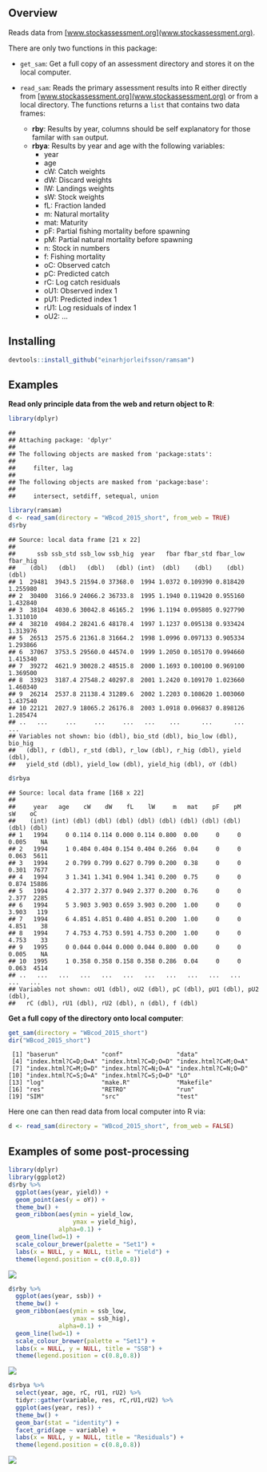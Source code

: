 
## Overview

Reads data from [www.stockassessment.org](www.stockassessment.org).

There are only two functions in this package:

* `get_sam`: Get a full copy of an assessment directory and stores it on the local computer. 
* `read_sam`: Reads the primary assessment results into R either directly from [www.stockassessment.org](www.stockassessment.org) or from a local directory. The functions returns a `list` that contains two data frames:

    * __rby__: Results by year, columns should be self explanatory for those familar with `sam` output.
    * __rbya__: Results by year and age with the following variables:
        * year
        * age
        * cW: Catch weights
        * dW: Discard weights
        * lW: Landings weights
        * sW: Stock weights
        * fL: Fraction landed
        * m:  Natural mortality
        * mat: Maturity
        * pF: Partial fishing mortality before spawning
        * pM: Partial natural mortality before spawning
        * n:  Stock in numbers
        * f:  Fishing mortality
        * oC: Observed catch
        * pC: Predicted catch
        * rC: Log catch residuals
        * oU1: Observed index 1
        * pU1: Predicted index 1
        * rU1: Log residuals of index 1
        * oU2: ...



## Installing


```r
devtools::install_github("einarhjorleifsson/ramsam")
```

## Examples

__Read only principle data from the web and return object to R__:

```r
library(dplyr)
```

```
## 
## Attaching package: 'dplyr'
## 
## The following objects are masked from 'package:stats':
## 
##     filter, lag
## 
## The following objects are masked from 'package:base':
## 
##     intersect, setdiff, setequal, union
```

```r
library(ramsam)
d <- read_sam(directory = "WBcod_2015_short", from_web = TRUE)
d$rby
```

```
## Source: local data frame [21 x 22]
## 
##      ssb ssb_std ssb_low ssb_hig  year   fbar fbar_std fbar_low fbar_hig
##    (dbl)   (dbl)   (dbl)   (dbl) (int)  (dbl)    (dbl)    (dbl)    (dbl)
## 1  29481  3943.5 21594.0 37368.0  1994 1.0372 0.109390 0.818420 1.255980
## 2  30400  3166.9 24066.2 36733.8  1995 1.1940 0.119420 0.955160 1.432840
## 3  38104  4030.6 30042.8 46165.2  1996 1.1194 0.095805 0.927790 1.311010
## 4  38210  4984.2 28241.6 48178.4  1997 1.1237 0.095138 0.933424 1.313976
## 5  26513  2575.6 21361.8 31664.2  1998 1.0996 0.097133 0.905334 1.293866
## 6  37067  3753.5 29560.0 44574.0  1999 1.2050 0.105170 0.994660 1.415340
## 7  39272  4621.9 30028.2 48515.8  2000 1.1693 0.100100 0.969100 1.369500
## 8  33923  3187.4 27548.2 40297.8  2001 1.2420 0.109170 1.023660 1.460340
## 9  26214  2537.8 21138.4 31289.6  2002 1.2203 0.108620 1.003060 1.437540
## 10 22121  2027.9 18065.2 26176.8  2003 1.0918 0.096837 0.898126 1.285474
## ..   ...     ...     ...     ...   ...    ...      ...      ...      ...
## Variables not shown: bio (dbl), bio_std (dbl), bio_low (dbl), bio_hig
##   (dbl), r (dbl), r_std (dbl), r_low (dbl), r_hig (dbl), yield (dbl),
##   yield_std (dbl), yield_low (dbl), yield_hig (dbl), oY (dbl)
```

```r
d$rbya
```

```
## Source: local data frame [168 x 22]
## 
##     year   age    cW    dW    fL    lW     m   mat    pF    pM    sW    oC
##    (int) (int) (dbl) (dbl) (dbl) (dbl) (dbl) (dbl) (dbl) (dbl) (dbl) (dbl)
## 1   1994     0 0.114 0.114 0.000 0.114 0.800  0.00     0     0 0.005    NA
## 2   1994     1 0.404 0.404 0.154 0.404 0.266  0.04     0     0 0.063  5611
## 3   1994     2 0.799 0.799 0.627 0.799 0.200  0.38     0     0 0.301  7677
## 4   1994     3 1.341 1.341 0.904 1.341 0.200  0.75     0     0 0.874 15886
## 5   1994     4 2.377 2.377 0.949 2.377 0.200  0.76     0     0 2.377  2285
## 6   1994     5 3.903 3.903 0.659 3.903 0.200  1.00     0     0 3.903   119
## 7   1994     6 4.851 4.851 0.480 4.851 0.200  1.00     0     0 4.851    38
## 8   1994     7 4.753 4.753 0.591 4.753 0.200  1.00     0     0 4.753    33
## 9   1995     0 0.044 0.044 0.000 0.044 0.800  0.00     0     0 0.005    NA
## 10  1995     1 0.358 0.358 0.158 0.358 0.286  0.04     0     0 0.063  4514
## ..   ...   ...   ...   ...   ...   ...   ...   ...   ...   ...   ...   ...
## Variables not shown: oU1 (dbl), oU2 (dbl), pC (dbl), pU1 (dbl), pU2 (dbl),
##   rC (dbl), rU1 (dbl), rU2 (dbl), n (dbl), f (dbl)
```

__Get a full copy of the directory onto local computer__:

```r
get_sam(directory = "WBcod_2015_short")
dir("WBcod_2015_short")
```
```
 [1] "baserun"            "conf"               "data"              
 [4] "index.html?C=D;O=A" "index.html?C=D;O=D" "index.html?C=M;O=A"
 [7] "index.html?C=M;O=D" "index.html?C=N;O=A" "index.html?C=N;O=D"
[10] "index.html?C=S;O=A" "index.html?C=S;O=D" "LO"                
[13] "log"                "make.R"             "Makefile"          
[16] "res"                "RETRO"              "run"               
[19] "SIM"                "src"                "test"     
```
Here one can then read data from local computer into R via:

```r
d <- read_sam(directory = "WBcod_2015_short", from_web = FALSE)
```

## Examples of some post-processing


```r
library(dplyr)
library(ggplot2)
d$rby %>%
  ggplot(aes(year, yield)) +
  geom_point(aes(y = oY)) +
  theme_bw() +
  geom_ribbon(aes(ymin = yield_low, 
                  ymax = yield_hig), 
              alpha=0.1) +  
  geom_line(lwd=1) +
  scale_colour_brewer(palette = "Set1") +
  labs(x = NULL, y = NULL, title = "Yield") +
  theme(legend.position = c(0.8,0.8))
```

![](README_files/figure-html/unnamed-chunk-5-1.png) 

```r
d$rby %>%
  ggplot(aes(year, ssb)) +
  theme_bw() +
  geom_ribbon(aes(ymin = ssb_low, 
                  ymax = ssb_hig), 
              alpha=0.1) +  
  geom_line(lwd=1) +
  scale_colour_brewer(palette = "Set1") +
  labs(x = NULL, y = NULL, title = "SSB") +
  theme(legend.position = c(0.8,0.8))
```

![](README_files/figure-html/unnamed-chunk-5-2.png) 

```r
d$rbya %>%
  select(year, age, rC, rU1, rU2) %>%
  tidyr::gather(variable, res, rC,rU1,rU2) %>%
  ggplot(aes(year, res)) +
  theme_bw() +
  geom_bar(stat = "identity") +
  facet_grid(age ~ variable) +
  labs(x = NULL, y = NULL, title = "Residuals") +
  theme(legend.position = c(0.8,0.8))
```

![](README_files/figure-html/unnamed-chunk-5-3.png) 
